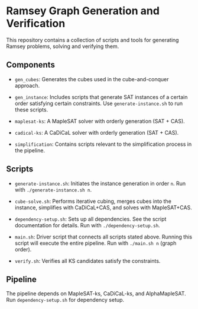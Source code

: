 # Ramsey Graph Generation and Verification

This repository contains a collection of scripts and tools for generating Ramsey problems, solving and verifying them. 

## Components

- `gen_cubes`: Generates the cubes used in the cube-and-conquer approach.

- `gen_instance`: Includes scripts that generate SAT instances of a certain order satisfying certain constraints. Use `generate-instance.sh` to run these scripts.

- `maplesat-ks`: A MapleSAT solver with orderly generation (SAT + CAS).

- `cadical-ks`: A CaDiCaL solver with orderly generation (SAT + CAS).

- `simplification`: Contains scripts relevant to the simplification process in the pipeline.

## Scripts

- `generate-instance.sh`: Initiates the instance generation in order `n`. Run with `./generate-instance.sh n`.

- `cube-solve.sh`: Performs iterative cubing, merges cubes into the instance, simplifies with CaDiCaL+CAS, and solves with MapleSAT+CAS.

- `dependency-setup.sh`: Sets up all dependencies. See the script documentation for details. Run with `./dependency-setup.sh`.

- `main.sh`: Driver script that connects all scripts stated above. Running this script will execute the entire pipeline. Run with `./main.sh n` (graph order).

- `verify.sh`: Verifies all KS candidates satisfy the constraints.

## Pipeline

The pipeline depends on MapleSAT-ks, CaDiCaL-ks, and AlphaMapleSAT. Run `dependency-setup.sh` for dependency setup.
